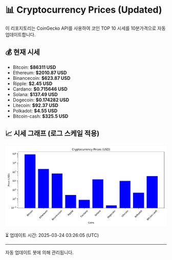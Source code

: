 
# 📊 Cryptocurrency Prices (Updated)

이 리포지토리는 CoinGecko API를 사용하여 코인 TOP 10 시세를 10분가격으로 자동 업데이트합니다.

## 💰 현재 시세
- Bitcoin: **$86311 USD**
- Ethereum: **$2010.87 USD**
- Binancecoin: **$623.87 USD**
- Ripple: **$2.45 USD**
- Cardano: **$0.715646 USD**
- Solana: **$137.49 USD**
- Dogecoin: **$0.174282 USD**
- Litecoin: **$92.37 USD**
- Polkadot: **$4.55 USD**
- Bitcoin-cash: **$325.5 USD**

## 📈 시세 그래프 (로그 스케일 적용)
![Crypto Prices](crypto_prices.png)

⏳ 업데이트 시간: 2025-03-24 03:26:05 (UTC)

---
자동 업데이트 봇에 의해 관리됩니다.

